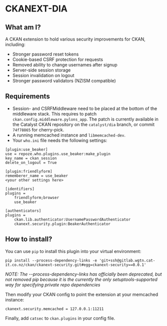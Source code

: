 # CKANEXT-DIA

## What am I?
A CKAN extension to hold various security improvements for CKAN, including:

* Stronger password reset tokens
* Cookie-based CSRF protection for requests
* Removed ability to change usernames after signup
* Server-side session storage
* Session invalidation on logout
* Stronger password validators (NZISM compatible)


## Requirements

* Session- and CSRFMiddleware need to be placed at the bottom of the middleware
stack. This requires to patch `ckan.config.middleware.pylons_app`. The patch is
currently available in the Catalyst CKAN repository on the `catalyst/dia` branch,
or commit `74f78865` for cherry-pick.
* A running memcached instance and `libmemcached-dev`.
* Your `who.ini` file needs the following settings:

```
[plugin:use_beaker]
use = repoze.who.plugins.use_beaker:make_plugin
key_name = ckan_session
delete_on_logout = True

[plugin:friendlyform]
rememberer_name = use_beaker
<your other settings here>

[identifiers]
plugins =
    friendlyform;browser
    use_beaker

[authenticators]
plugins =
    ckan.lib.authenticator:UsernamePasswordAuthenticator
    ckanext.security.plugin:BeakerAuthenticator
```

## How to install?
You can use `pip` to install this plugin into your virtual environment:

```
pip install --process-dependency-links -e 'git+ssh@gitlab.wgtn.cat-it.co.nz/ckan/ckanext-security.git#egg=ckanext-security==0.0.1'
```
*NOTE: The --process-dependency-links has officially been deprecated, but not
removed pip because it is the currently the only setuptools-supported way for
specifying private repo dependencies*

Then modify your CKAN config to point the extension at your memcached instance:
```
ckanext.security.memcached = 127.0.0.1:11211
```

Finally, add `catsec` to `ckan.plugins` in your config file.
